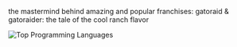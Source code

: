 the mastermind behind amazing and popular franchises: gatoraid & gatoraider: the tale of the cool ranch flavor


<image src="https://github-readme-stats.vercel.app/api/top-langs/?username=csharpdf&theme=tokyonight&layout=compact&langs_count=10&exclude_repo=csharpdf.github.io" alt="Top Programming Languages"></image>
